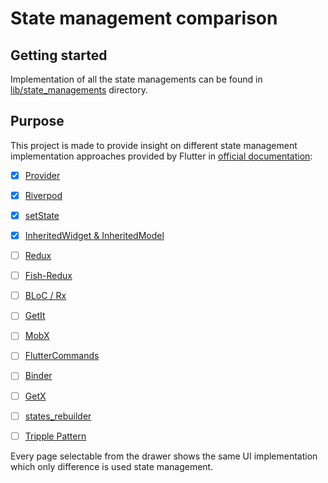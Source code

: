 # State management comparison

## Getting started

Implementation of all the state managements can be found in [lib/state_managements](https://github.com/Jan-Stepien/state_management_comparison/tree/main/lib/state_managements) directory.

## Purpose

This project is made to provide insight on different state management implementation approaches provided by Flutter in [official documentation](https://docs.flutter.dev/development/data-and-backend/state-mgmt/options):

- [X] [Provider](https://docs.flutter.dev/development/data-and-backend/state-mgmt/options#provider)

- [X] [Riverpod](https://docs.flutter.dev/development/data-and-backend/state-mgmt/options#riverpod)

- [X] [setState](https://docs.flutter.dev/development/data-and-backend/state-mgmt/options#setstate)

- [X] [InheritedWidget & InheritedModel](https://docs.flutter.dev/development/data-and-backend/state-mgmt/options#inheritedwidget--inheritedmodel)

- [ ] [Redux](https://docs.flutter.dev/development/data-and-backend/state-mgmt/options#redux)

- [ ] [Fish-Redux](https://docs.flutter.dev/development/data-and-backend/state-mgmt/options#fish-redux)

- [ ] [BLoC / Rx](https://docs.flutter.dev/development/data-and-backend/state-mgmt/options#bloc--rx)

- [ ] [GetIt](https://docs.flutter.dev/development/data-and-backend/state-mgmt/options#getit)

- [ ] [MobX](https://docs.flutter.dev/development/data-and-backend/state-mgmt/options#mobx)

- [ ] [FlutterCommands](https://docs.flutter.dev/development/data-and-backend/state-mgmt/options#flutter-commands)

- [ ] [Binder](https://docs.flutter.dev/development/data-and-backend/state-mgmt/options#binder)

- [ ] [GetX](https://docs.flutter.dev/development/data-and-backend/state-mgmt/options#getx)

- [ ] [states_rebuilder](https://docs.flutter.dev/development/data-and-backend/state-mgmt/options#states_rebuilder)

- [ ] [Tripple Pattern](https://docs.flutter.dev/development/data-and-backend/state-mgmt/options#triple-pattern-segmented-state-pattern)

Every page selectable from the drawer shows the same UI implementation which only difference is used state management.